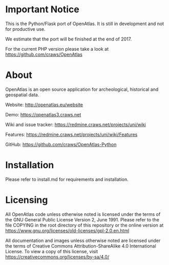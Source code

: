 # Important Notice

This is the Python/Flask port of OpenAtlas. It is still in development and not for productive use.

We estimate that the port will be finished at the end of 2017.

For the current PHP version please take a look at https://github.com/craws/OpenAtlas

# About

OpenAtlas is an open source application for archeological, historical and geospatial data.

Website: http://openatlas.eu/website

Demo: https://openatlas3.craws.net

Wiki and issue tracker: https://redmine.craws.net/projects/uni/wiki

Features: https://redmine.craws.net/projects/uni/wiki/Features

GitHub: https://github.com/craws/OpenAtlas-Python

# Installation

Please refer to install.md for requirements and installation.

# Licensing

All OpenAtlas code unless otherwise noted is licensed under the terms of the GNU General Public License Version 2,
June 1991. Please refer to the file COPYING in the root directory of this repository or the online version at https://www.gnu.org/licenses/old-licenses/gpl-2.0.en.html

All documentation and images unless otherwise noted are licensed under the terms of
Creative Commons Attribution-ShareAlike 4.0 International License.
To view a copy of this license, visit https://creativecommons.org/licenses/by-sa/4.0/
